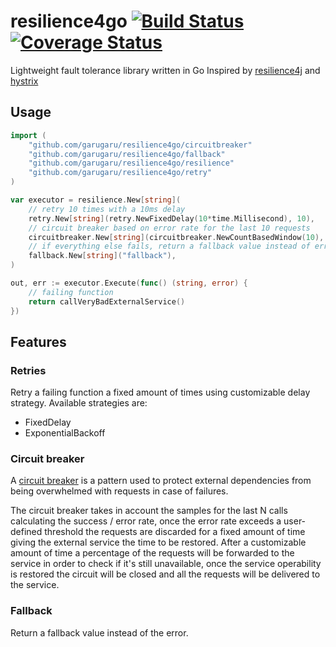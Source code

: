 # resilience4go  [![Build Status][ci-img]][ci] [![Coverage Status][cov-img]][cov]

Lightweight fault tolerance library written in Go Inspired by [resilience4j](https://resilience4j.readme.io/docs) and [hystrix](https://github.com/Netflix/Hystrix)

## Usage 

```go
import (
    "github.com/garugaru/resilience4go/circuitbreaker"
    "github.com/garugaru/resilience4go/fallback"
    "github.com/garugaru/resilience4go/resilience"
    "github.com/garugaru/resilience4go/retry"
)

var executor = resilience.New[string](
	// retry 10 times with a 10ms delay
    retry.New[string](retry.NewFixedDelay(10*time.Millisecond), 10),
	// circuit breaker based on error rate for the last 10 requests
    circuitbreaker.New[string](circuitbreaker.NewCountBasedWindow(10), 0.5, 0.5, 100*time.Millisecond),
	// if everything else fails, return a fallback value instead of error
    fallback.New[string]("fallback"),
)

out, err := executor.Execute(func() (string, error) {
    // failing function 
	return callVeryBadExternalService()
})
```

## Features

### Retries 

Retry a failing function a fixed amount of times using customizable delay strategy.
Available strategies are: 

* FixedDelay
* ExponentialBackoff


### Circuit breaker 

A [circuit breaker](https://martinfowler.com/bliki/CircuitBreaker.html) is a pattern used to protect external dependencies from being overwhelmed with requests in case of 
failures.

The circuit breaker takes in account the samples for the last N calls calculating the success / error rate, once the error
rate exceeds a user-defined threshold the requests are discarded for a fixed amount of time giving the external service the 
time to be restored. 
After a customizable amount of time a percentage of the requests will be forwarded to the service in order to check if it's 
still unavailable, once the service operability is restored the circuit will be closed and all the requests will be delivered to 
the service.

### Fallback

Return a fallback value instead of the error. 


[ci-img]: https://github.com/garugaru/resilience4go/actions/workflows/tests.yml/badge.svg
[cov-img]: https://codecov.io/gh/garugaru/resilience4go/branch/master/graph/badge.svg
[ci]: https://github.com/garugaru/resilience4go/actions/workflows/tests.yml
[cov]: https://codecov.io/gh/garugaru/resilience4go